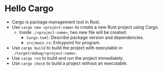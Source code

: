 # Hello Cargo

- Cargo is package management tool in Rust.
- Use `cargo new <project-name>` to create a new Rust project using Cargo.
    - Inside `./<project-name>`, two new file will be created:
        - `Cargo.toml`: Describe package version and dependencies.
        - `src/main.rs`: Entrypoint for program.
- Use `cargo build` to build the project with executable in `./target/debug/<project-name>`.
- Use `cargo run` to build and run the project immediately.
- Use `cargo check` to build a project without an executable.
